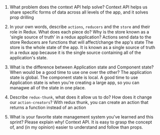 1. What problem does the context API help solve?
    Context API helps us share specific forms of data across all levels of the app, and it solves prop drilling

1. In your own words, describe `actions`, `reducers` and the `store` and their role in Redux. What does each piece do? Why is the store known as a 'single source of truth' in a redux application?
    Actions send data to the store
    Reducers are functions that will affect/change the app's state
    The store is the whole state of the app. It is known as a single source of truth in a redux app because it is the single source containing all of the application's state.

1. What is the difference between Application state and Component state? When would be a good time to use one over the other?
    The application state is global. The component state is local. A good time to use Application state is when you're creating a large app, so you can managwe all of the state in one place.

1. Describe `redux-thunk`, what does it allow us to do? How does it change our `action-creators`?
    With redux thunk, you can create an action that returns a function instead of an action

1. What is your favorite state management system you've learned and this sprint? Please explain why!
    Context API. It is easy to grasp the concept of, and (in my opinion) easier to understand and follow than props. 